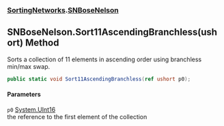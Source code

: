 ### [SortingNetworks](./SortingNetworks.md 'SortingNetworks').[SNBoseNelson](./SortingNetworks-SNBoseNelson.md 'SortingNetworks.SNBoseNelson')
## SNBoseNelson.Sort11AscendingBranchless(ushort) Method
Sorts a collection of 11 elements in ascending order using branchless min/max swap.  
```csharp
public static void Sort11AscendingBranchless(ref ushort p0);
```
#### Parameters
<a name='SortingNetworks-SNBoseNelson-Sort11AscendingBranchless(ushort)-p0'></a>
`p0` [System.UInt16](https://docs.microsoft.com/en-us/dotnet/api/System.UInt16 'System.UInt16')  
the reference to the first element of the collection  
  
